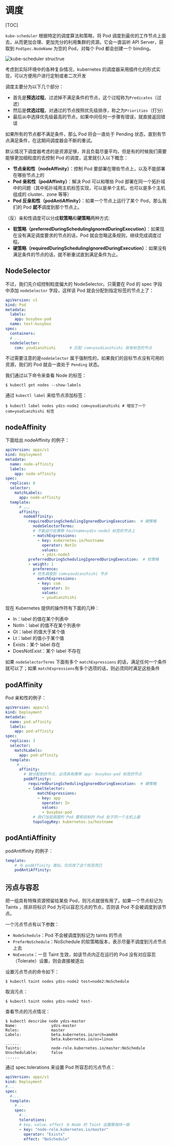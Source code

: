 # 调度

[TOC]

`kube-scheduler` 根据特定的调度算法和策略，将 Pod 调度到最优的工作节点上面去，从而更加合理、更加充分的利用集群的资源。它会一直监听 API Server，获取到 `PodSpec.NodeName` 为空的 Pod，对每个 Pod 都会创建一个 binding。

![kube-scheduler structrue](./assets/kube-scheduler-overview.png)

考虑到实际环境中的各种复杂情况，kubernetes 的调度器采用插件化的形式实现，可以方便用户进行定制或者二次开发

调度主要分为以下几个部分：

- 首先是**预选过程**，过滤掉不满足条件的节点，这个过程称为`Predicates`（过滤）
- 然后是**优选过程**，对通过的节点按照优先级排序，称之为`Priorities`（打分）
- 最后从中选择优先级最高的节点，如果中间任何一步骤有错误，就直接返回错误

如果所有的节点都不满足条件，那么 Pod 将会一直处于 Pending 状态，直到有节点满足条件，在这期间调度器会不断的重试。

默认情况下调度器考虑的是资源足够，并且负载尽量平均，但是有的时候我们需要能够更加细粒度的去控制 Pod 的调度，这里就引入以下概念：

- **节点亲和性（nodeAffinity）**：控制 Pod 要部署在哪些节点上，以及不能部署在哪些节点上的
- **Pod 亲和性（podAffinity）**：解决 Pod 可以和哪些 Pod 部署在同一个拓扑域中的问题（其中拓扑域用主机标签实现，可以是单个主机，也可以是多个主机组成的 cluster、zone 等等）
- **Pod 反亲和性（podAntiAffinity）**：如果一个节点上运行了某个 Pod，那么我们的 Pod **就不**调度到那个节点上。



（反）亲和性调度可以分成**软策略**和**硬策略**两种方式:

- **软策略（preferredDuringSchedulingIgnoredDuringExecution）**：如果现在没有满足调度要求的节点的话，Pod 就会忽略这条规则，继续完成调度过程。
- **硬策略（requiredDuringSchedulingIgnoredDuringExecution）**：如果没有满足条件的节点的话，就不断重试直到满足条件为止。

## NodeSelector

不过，我们先介绍控制粒度偏大的 NodeSelector。只需要在 Pod 的 spec 字段中添加 `nodeSelector` 字段，这样该 Pod 就会分配到指定标签的节点上了：

~~~yaml
apiVersion: v1
kind: Pod
metadata:
  labels:
    app: busybox-pod
  name: test-busybox
spec:
  containers:
  # ...
  nodeSelector:
    com: youdianzhishi		# 匹配 com=youdianzhishi 具有标签的节点
~~~

不过需要注意的是`nodeSelector` 属于强制性的，如果我们的目标节点没有可用的资源，我们的 Pod 就会一直处于 `Pending` 状态。

我们通过以下命令来查看 Node 的标签：

~~~shell
$ kubectl get nodes --show-labels
~~~

通过 `kubectl label` 来给节点添加标签：

~~~shell
$ kubectl label nodes ydzs-node2 com=youdianzhishi # 增加了一个com=youdianzhishi 标签
~~~



## nodeAffinity

下面给出 nodeAffinity 的例子：

~~~yaml
apiVersion: apps/v1
kind: Deployment
metadata:
  name: node-affinity
  labels:
    app: node-affinity
spec:
  replicas: 8
  selector:
    matchLabels:
      app: node-affinity
  template:
      # 。。。
      affinity:
        nodeAffinity:
          requiredDuringSchedulingIgnoredDuringExecution:  # 硬策略
            nodeSelectorTerms:
            # 不能运行在携带 hostname=ydzs-node3 标签的节点上
            - matchExpressions:
              - key: kubernetes.io/hostname
                operator: NotIn
                values:
                - ydzs-node3
          preferredDuringSchedulingIgnoredDuringExecution:  # 软策略
          - weight: 1
            preference:
            # 优先调度到 com=youdianzhishi 节点
              matchExpressions:
              - key: com
                operator: In
                values:
                - youdianzhishi
~~~

现在 Kubernetes 提供的操作符有下面的几种：

- In：label 的值在某个列表中
- NotIn：label 的值不在某个列表中
- Gt：label 的值大于某个值
- Lt：label 的值小于某个值
- Exists：某个 label 存在
- DoesNotExist：某个 label 不存在

如果 `nodeSelectorTerms` 下面有多个 `matchExpressions` 的话，满足任何一个条件就可以了；如果 `matchExpressions`有多个选项的话，则必须同时满足这些条件

## podAffinity

Pod 亲和性的例子：

~~~yaml
apiVersion: apps/v1
kind: Deployment
metadata:
  name: pod-affinity
  labels:
    app: pod-affinity
spec:
  replicas: 3
  selector:
    matchLabels:
      app: pod-affinity
  template:
     # ...
      affinity:
      	# 被分配到的节点，必须具有携带 app: busybox-pod 标签的节点
        podAffinity:
          requiredDuringSchedulingIgnoredDuringExecution:  # 硬策略
          - labelSelector:
              matchExpressions:
              - key: app
                operator: In
                values:
                - busybox-pod
            # 我们当前调度的 Pod 要和目标的 Pod 处于同一个主机上面
            topologyKey: kubernetes.io/hostname
~~~

## podAntiAffinity

podAntiffinity 的例子：

~~~yaml
template:
	# 与 podAffinity 类似，仅仅改了这个标签而已
	podAntiAffinity:
~~~

## 污点与容忍

把一组具有特殊资源预留给某些 Pod，则污点就很有用了。如果一个节点标记为 Taints ，除非将标识 Pod  为可以容忍污点的节点，否则该 Pod 不会被调度到该节点。

一个污点节点有以下参数：

- `NodeSchedule`：Pod 不会被调度到标记为 taints 的节点
- `PreferNoSchedule`：NoSchedule 的软策略版本，表示尽量不调度到污点节点上去
- `NoExecute`：一旦 Taint 生效，如该节点内正在运行的 Pod 没有对应容忍（Tolerate）设置，则会直接被逐出

设置污点节点的命令如下：

~~~shell
$ kubectl taint nodes ydzs-node2 test=node2:NoSchedule
~~~

取消污点：

~~~shell
$ kubectl taint nodes ydzs-node2 test-
~~~



查看节点的污点情况：

~~~shell
$ kubectl describe node ydzs-master
Name:               ydzs-master
Roles:              master
Labels:             beta.kubernetes.io/arch=amd64
                    beta.kubernetes.io/os=linux
......
Taints:             node-role.kubernetes.io/master:NoSchedule
Unschedulable:      false
......
~~~



通过 spec.tolerations 来设置 Pod 所容忍的污点节点：

~~~yaml
apiVersion: apps/v1
kind: Deployment
#...
spec:
  #...
  template:
    #...
    spec:
      #...
      tolerations:
      # key、value、effect 与 Node 的 Taint 设置需保持一致
      - key: "node-role.kubernetes.io/master"
        operator: "Exists"
        effect: "NoSchedule"
~~~

